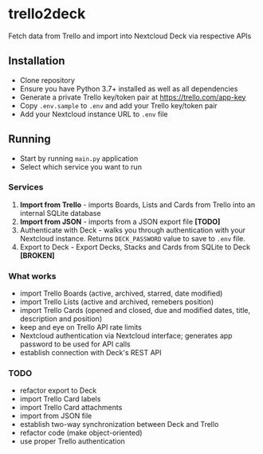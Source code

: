 # trello2deck
Fetch data from Trello and import into Nextcloud Deck via respective APIs

## Installation

- Clone repository
- Ensure you have Python 3.7+ installed as well as all dependencies
- Generate a private Trello key/token pair at https://trello.com/app-key
- Copy `.env.sample` to `.env` and add your Trello key/token pair
- Add your Nextcloud instance URL to `.env` file


## Running

- Start by running `main.py` application
- Select which service you want to run

### Services

 1. __Import from Trello__ - imports Boards, Lists and Cards from Trello into an internal SQLite database
 2. __Import from JSON__ - imports from a JSON export file **[TODO]**
 3. Authenticate with Deck - walks you through authentication with your Nextcloud instance. Returns `DECK_PASSWORD` value to save to `.env` file.
 4. Export to Deck - Export Decks, Stacks and Cards from SQLite to Deck **[BROKEN]**


 ### What works
- import Trello Boards (active, archived, starred, date modified)
- import Trello Lists (active and archived, remebers position)
- import Trello Cards (opened and closed, due and modified dates, title, description and position)
- keep and eye on Trello API rate limits
- Nextcloud authentication via Nextcloud interface; generates app password to be used for API calls
- establish connection with Deck's REST API


 ### TODO
 - refactor export to Deck
 - import Trello Card labels
 - import Trello Card attachments
 - import from JSON file
 - establish two-way synchronization between Deck and Trello
 - refactor code (make object-oriented)
 - use proper Trello authentication
